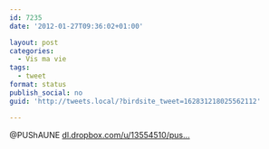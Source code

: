 ```yaml
---
id: 7235
date: '2012-01-27T09:36:02+01:00'

layout: post
categories:
  - Vis ma vie
tags:
  - tweet
format: status
publish_social: no
guid: 'http://tweets.local/?birdsite_tweet=162831218025562112'

---
```


@PUShAUNE [dl.dropbox.com/u/13554510/pus…](http://dl.dropbox.com/u/13554510/pushaune.jpg)